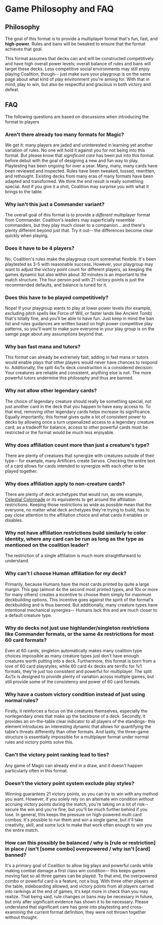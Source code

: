 # Game Philosophy and FAQ

## Philosophy

The goal of this format is to provide a multiplayer format that's fun, fast, and **high-power**. Rules and bans will be tweaked to ensure that the format achieves that goal. 

This format assumes that decks can and will be constructed competitively and have high overall power levels; overall balance of rules and bans will target these decks. Less competitive social environments may still enjoy playing Coalition, though-- just make sure your playgroup is on the same page about what kind of play environment you're aiming for. With that in mind, play to win, but also be respectful and gracious in both victory and defeat.

## FAQ
The following questions are based on discussions when introducing the format to players

### Aren't there already too many formats for Magic?
We get it: many players are jaded and uninterested in learning yet another variation of rules. No one will hold it against you for not being into this format. But please know that *significant care* has been put into this format before debut with the goal of designing a new and fun way to play. Playtesting has been ongoing for over a year. Many, many, many cards have been reviewed and inspected. Rules have been tweaked, tossed, rewritten, and rethought. Existing decks from many eras of many formats have been adapted and transformed. We think the end result is really something special. And if you give it a shot, Coalition may surprise you with what it brings to the table. 

### Why isn't this just a Commander variant?
The overall goal of this format is to provide a *different* multiplayer format from Commander. Coalition's leaders may superficially resemble commanders, but they play much closer to a companion... and there's plenty different beyond just that. Try it out-- the differences become clear quickly when playing. 

### Does it have to be 4 players?
No, Coalition's rules make the playgroup count somewhat flexible. It's been playtested as 3-5 with reasonable success. However, your playgroup may want to adjust the victory point count for different players, as keeping the games dynamic but also within about 30 minutes is an important to the match structure. The four person pod with 21 victory points is just the recommended defaults, and balance is tuned for it.

### Does this have to be played competitively?
Nope! If your playgroup wants to play at lower power levels (for example, excluding pitch spells like Force of Will, or faster lands like Ancient Tomb) that's totally fine, and you'll be able to have fun. Just keep in mind the ban list and rules guidances are written based on high power competitive play patterns, so you'll want to make sure everyone in your play group is on the samge page about any assumptions beyond that.

### Why ban fast mana and tutors?
This format can already be extremely fast; adding in fast mana or tutors would enable plays that other players would never have chances to respond to. Additionally, the split 4x/1x deck construction is a considered decision: Your creatures are reliable and consistent, anything else is not. The more powerful tutors undermine this philosophy and thus are banned.

### Why not allow other legendary cards?
The choice of legendary creature should really be something special, not just another card in the deck that you happen to have easy access to. To that end, removing other legendary cards helps increase its significance. Equally importantly, this format gives quite a lot of consistent power to decks by allowing once a turn unpenalized access to a legendary creature card; as a tradeoff for balance, access to other powerful cards must be restricted or the format would be much less enjoyable.

### Why does affiliation count more than just a creature's type?
There are plenty of creatures that synergize with creatures outside of their type-- for example, many Artificers create Servos. Checking the entire text of a card allows for cards intended to synergize with each other to be played together. 

### Why does affiliation apply to non-creature cards?
There are plenty of deck archetypes that would run, as one example, [Celestial Colonnade](https://scryfall.com/card/uma/238/celestial-colonnade) or its equivalents to get around the affiliation restrictions. Keeping those restrictions as wide as possible mean that the everyone, no matter what deck archetypes they're trying to build, has to pay close attention to the affiliation choice and what cards it enables or disables. 

### Why not have affiliation restrictions build similarly to color identity, where any card can be run as long as the type as mentioned on the coalition leader? 
The restriction of a single affiliation is much more straightforward to understand.

### Why can't I choose Human affiliation for my deck?
Primarily, because Humans have the most cards printed by quite a large margin. This gap (almost 4x the second most printed types, and 10x or more for many others) creates a incentive to choose them simply for maximum deckbuilding options. This incentive goes against the spirit of the format's deckbuilding and is thus banned. But additionally, many creature types have intentional mechanical synergies-- Humans lack this and are much closer to a default creature type. 

### Why do decks not just use highlander/singleton restrictions like Commander formats, or the same 4x restrictions for most 60 card formats?
Even at 60 cards, singleton automatically makes many coalition type choices impossible as many creature types just don't have enough creatures worth putting into a deck. Furthermore, this format is born from a love of 60 card playstyles; while 60 card 4x decks are terrific for 1v1 formats, they're just too consistent and powerful for multiplayer. The split 4x/1x is designed to provide plenty of variation across multiple games, but still provide some of the consistency and power of 60 card formats.

### Why have a custom victory condition instead of just using normal rules?
Firstly, it reinforces a focus on the creatures themselves, especially the nonlegendary ones that make up the backbone of a deck. Secondly, it provides an on-the-table clear indicator to all players of the standings- this element introduces an interesting dynamic that allows for quantifying the table's threats differently than other formats. And lastly, the three-game structure is essentially impossible for a multiplayer format under normal rules and victory points solve this.

### Can't the victory point ranking lead to ties?
Any game of Magic can already end in a draw, and it doesn't happen particularly often in this format. 

### Doesn't the victory point system exclude play styles?
Winning guarantees 21 victory points, so you can try to win with any method you want. However, if you solely rely on an alternate win condition without accruing victory points during the match, you're taking on a lot of risk-- secure the win and you're fine, but you'll be much further behind if you lose. In general, this keeps the pressure on high-powered multi card combos: it's possible to run them and win a single game, but it'll take creativity, skill, and some luck to make that work often enough to win you the entire match. 

### How can this possibly be balanced / why is [rule or restriction] in place / isn't [some combo] overpowered / why isn't [card] banned?
It's a primary goal of Coalition to allow big plays and powerful cards while making combat damage a first class win condition-- this keeps games moving fast so all three games can be played. To that end, the overpowered combo or powerful card is a feature, not a bug. With three other players at the table, sideboarding allowed, and victory points from all players carried into rankings at the end of games, it's kept more in check than you may realize. 
That being said, rule changes or bans may be necessary in future, but only after significant evidence has shown it to be necessary. Please understand that significant care has gone into playtesting and cross-examining the current format definition, they were not thrown together without thought.
